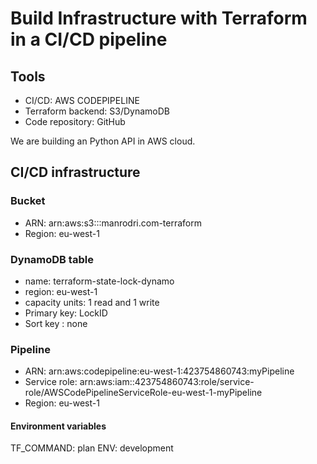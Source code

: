 # Build Infrastructure with Terraform in a CI/CD pipeline

## Tools

* CI/CD: AWS CODEPIPELINE
* Terraform backend: S3/DynamoDB
* Code repository: GitHub

We are building an Python API in AWS cloud.

## CI/CD infrastructure

### Bucket

* ARN: arn:aws:s3:::manrodri.com-terraform
* Region: eu-west-1

### DynamoDB table

* name:  	terraform-state-lock-dynamo
* region: eu-west-1
* capacity units: 1 read and 1 write
* Primary key:  LockID
* Sort key : none


### Pipeline

* ARN: arn:aws:codepipeline:eu-west-1:423754860743:myPipeline
* Service role: arn:aws:iam::423754860743:role/service-role/AWSCodePipelineServiceRole-eu-west-1-myPipeline
* Region: eu-west-1

#### Environment variables

TF_COMMAND: plan
ENV: development

